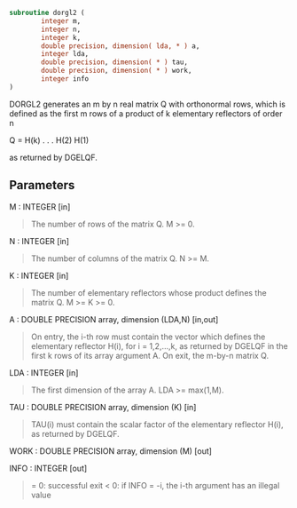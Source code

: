 ```fortran
subroutine dorgl2 (
        integer m,
        integer n,
        integer k,
        double precision, dimension( lda, * ) a,
        integer lda,
        double precision, dimension( * ) tau,
        double precision, dimension( * ) work,
        integer info
)
```

DORGL2 generates an m by n real matrix Q with orthonormal rows,
which is defined as the first m rows of a product of k elementary
reflectors of order n

Q  =  H(k) . . . H(2) H(1)

as returned by DGELQF.

## Parameters
M : INTEGER [in]
> The number of rows of the matrix Q. M >= 0.

N : INTEGER [in]
> The number of columns of the matrix Q. N >= M.

K : INTEGER [in]
> The number of elementary reflectors whose product defines the
> matrix Q. M >= K >= 0.

A : DOUBLE PRECISION array, dimension (LDA,N) [in,out]
> On entry, the i-th row must contain the vector which defines
> the elementary reflector H(i), for i = 1,2,...,k, as returned
> by DGELQF in the first k rows of its array argument A.
> On exit, the m-by-n matrix Q.

LDA : INTEGER [in]
> The first dimension of the array A. LDA >= max(1,M).

TAU : DOUBLE PRECISION array, dimension (K) [in]
> TAU(i) must contain the scalar factor of the elementary
> reflector H(i), as returned by DGELQF.

WORK : DOUBLE PRECISION array, dimension (M) [out]

INFO : INTEGER [out]
> = 0: successful exit
> < 0: if INFO = -i, the i-th argument has an illegal value
